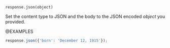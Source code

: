 


`response.json(object)`

Set the content type to JSON and the body to the JSON encoded *object*
you provided.

@EXAMPLES

```js
response.json({'born': 'December 12, 1915'});
```

